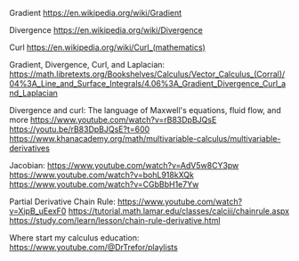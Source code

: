 Gradient https://en.wikipedia.org/wiki/Gradient

Divergence https://en.wikipedia.org/wiki/Divergence

Curl https://en.wikipedia.org/wiki/Curl_(mathematics)

Gradient, Divergence, Curl, and Laplacian: https://math.libretexts.org/Bookshelves/Calculus/Vector_Calculus_(Corral)/04%3A_Line_and_Surface_Integrals/4.06%3A_Gradient_Divergence_Curl_and_Laplacian


Divergence and curl: The language of Maxwell's equations, fluid flow, and more
    https://www.youtube.com/watch?v=rB83DpBJQsE
    https://youtu.be/rB83DpBJQsE?t=600
    https://www.khanacademy.org/math/multivariable-calculus/multivariable-derivatives

Jacobian:
    https://www.youtube.com/watch?v=AdV5w8CY3pw
    https://www.youtube.com/watch?v=bohL918kXQk
    https://www.youtube.com/watch?v=CGbBbH1e7Yw

Partial Derivative Chain Rule:
    https://www.youtube.com/watch?v=XipB_uEexF0
    https://tutorial.math.lamar.edu/classes/calciii/chainrule.aspx
    https://study.com/learn/lesson/chain-rule-derivative.html

Where start my calculus education:
    https://www.youtube.com/@DrTrefor/playlists